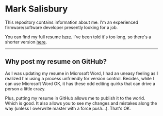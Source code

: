 # Mark Salisbury

This repository contains information about me.  I'm an experienced firmware/software developer presently looking for a job.

You can find my full resume [here](resume-full.md).  I've been told it's too long, so there's a shorter version [here](resume-short.md).

-------------------------------
<h2>Why post my resume on GitHub?</h2>

As I was updating my resume in Microsoft Word, I had an uneasy feeling as I realized I'm using a process unfriendly for version control.  Besides, while I can use Microsoft Word OK, it has these odd editing quirks that can drive a person a little crazy.

Plus, putting my resume in GitHub allows me to publish it to the world.  Which is good.  It also allows you to see my changes and mistakes along the way (unless I overwrite master with a force push...).  That's OK.
